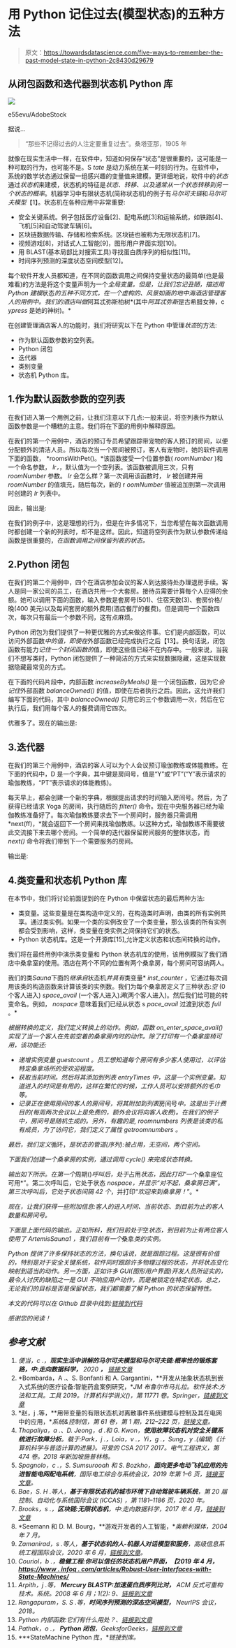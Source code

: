 # 用 Python 记住过去(模型状态)的五种方法

> 原文：<https://towardsdatascience.com/five-ways-to-remember-the-past-model-state-in-python-2c8430d29679>

## 从闭包函数和迭代器到状态机 Python 库

![](img/267ac44d5883cdb0ac5ae6d37198fa1e.png)

e55evu/AdobeStock

据说…

> “那些不记得过去的人注定要重复过去”。桑塔亚那，1905 年

就像在现实生活中一样，在软件中，知道如何保存“状态”是很重要的，这可能是一种可取的行为，也可能不是。S *tate* 是动力系统在某一时刻的行为。在软件中，系统的数学状态通过保留一组感兴趣的变量值来建模。更详细地说，软件中的*状态*通过*状态机*来建模，状态机的特征是*状态、转移、*以及通常从一个状态转移到另一个状态的*概率*。机器学习中有限状态机(简称状态机)的例子有*马尔可夫链*和*马尔可夫模型*【1】。状态机在各种应用中非常重要:

*   安全关键系统。例子包括医疗设备[2]、配电系统[3]和运输系统，如铁路[4]、飞机[5]和自动驾驶车辆[6]。
*   区块链数据传输、存储和检索系统。区块链也被称为无限状态机[7]。
*   视频游戏[8]，对话式人工智能[9]，图形用户界面实现[10]。
*   用 BLAST(基本局部比对搜索工具)寻找蛋白质序列的相似性[11]。
*   时间序列预测的深度状态空间模型[12]。

每个软件开发人员都知道，在不同的函数调用之间保持变量状态的最简单(也是最难看)的方法是将这个变量声明为一个*全局变量。但是，让我们忘记丑陋，描述用 Python 建模*状态*的五种不同方式，在一个虚构的、风景如画的地中海酒店管理客人的用例中。我们的酒店叫做*阿耳忒弥斯柏树*(其中*阿耳忒弥斯*是古希腊女神，c *ypress* 是她的神树)。*

在创建管理酒店客人的功能时，我们将研究以下在 Python 中管理*状态*的方法:

*   作为默认函数参数的空列表。
*   Python 闭包
*   迭代器
*   类别变量
*   状态机 Python 库。

## 1.作为默认函数参数的空列表

在我们进入第一个用例之前，让我们注意以下几点:一般来说，将空列表作为默认函数参数是一个糟糕的主意。我们将在下面的用例中解释原因。

在我们的第一个用例中，酒店的预订专员希望跟踪带宠物的客人预订的房间，以便分配额外的清洁人员。所以每次当一个房间被预订，客人有宠物时，她的软件调用下面的函数， *roomsWithPet()。*该函数接受一个位置参数( *roomNumber* )和一个命名参数， *lr，*，默认值为一个空列表。该函数被调用三次，只有 *roomNumber* 参数。 *lr* 会怎么样？第一次调用该函数时， *lr* 被创建并用 *roomNumber* 的值填充，随后每次，新的 r *oomNumber* 值被追加到第一次调用时创建的 *lr* 列表中。

因此，输出是:

在我们的例子中，这是理想的行为，但是在许多情况下，当您希望在每次函数调用时都创建一个新的列表时，却不是这样。因此，知道将空列表作为默认参数传递给函数是很重要的，*在函数调用之间保留列表的状态。*

## 2.Python 闭包

在我们的第二个用例中，四个在酒店参加会议的客人到达接待处办理退房手续。客人是同一家公司的员工，在酒店共用一个大套房。接待员需要计算每个人应得的余额。她可以调用下面的函数，输入参数是套房号(501)、住宿天数(3)、套房价格/晚(400 美元)以及每间套房的额外费用(酒店餐厅的餐费)。但是调用一个函数四次，每次只有最后一个参数不同，这有点麻烦。

Python 闭包为我们提供了一种更优雅的方式来做这件事。它们是内部函数，可以访问外部函数*中的值，即使在*外部函数已经完成执行之后【13】。换句话说，闭包函数有能力*记住一个封闭函数的*值，即使这些值已经不在内存中。一般来说，当我们不想写类时，Python 闭包提供了一种简洁的方式来实现数据隐藏，这是实现数据隐藏最常见的方式。

在下面的代码片段中，内部函数 *increaseByMeals()* 是一个闭包函数，因为它*会记住*外部函数 *balanceOwned()* 的值，即使在后者执行之后。因此，这允许我们编写下面的代码，其中 *balanceOwned()* 只用它的三个参数调用一次，然后在它执行后，我们用每个客人的餐费调用它四次。

优雅多了。现在的输出是:

## 3.迭代器

在我们的第三个用例中，酒店的客人可以为个人会议预订瑜伽教练或体能教练。在下面的代码中，D 是一个字典，其中键是房间号，值是“Y”或“PT”(“Y”表示请求的瑜伽教练，“PT”表示请求的体能教练)。

每天早上，都会创建一个新的字典，根据提出请求的时间输入房间号。然后，为了获得已经请求 Yoga 的房间，执行随后的 *filter()* 命令。现在中央服务器已经为瑜伽教练准备好了。每次瑜伽教练要求去下一个房间时，服务器只需调用 *next(ff)，*就会返回下一个房间来找瑜伽教练。以这种方式，瑜伽教练不需要彼此交流接下来去哪个房间。一个简单的迭代器保留房间服务的整体状态，而 *next()* 命令将我们带到下一个需要服务的房间。

输出是:

## 4.类变量和状态机 Python 库

在本节中，我们将讨论前面提到的在 Python 中保留状态的最后两种方法:

*   类变量。这些变量是在类构造中定义的，在构造类时声明，由类的所有实例共享。通过类实例。如果一个类的实例改变了一个类变量，那么该类的所有实例都会受到影响，这样，类变量在类实例之间保持它们的状态。
*   Python 状态机库。这是一个开源库[15],允许定义状态和状态间转换的动作。

我们将在最终用例中演示类变量和 Python 状态机库的使用，该用例模拟了我们酒店中桑拿室的使用。酒店在两个不同的位置有两个桑拿房，每个房间可容纳两人。

我们的类*Sauna*下面的*继承自*状态机*并具有*类变量* *inst_counter* ，它通过每次调用该类的构造函数来计算该类的实例数。我们为每个桑拿房定义了三种状态:*空* (0 个客人进入) *space_avail* (一个客人进入)*满*(两个客人进入)。然后我们给可能的转变命名。例如， *nospace* 意味着我们已经从状态 s *pace_avail* 过渡到状态 *full* 。*

*根据转换的定义，我们定义转换上的动作。例如，函数 *on_enter_space_avail()* 实现了当一个客人在先前空着的桑拿房内时的动作。除了打印有一个桑拿座椅可用，该功能还:*

*   *递增实例变量 *guestcount* 。员工想知道每个房间有多少客人使用过，以评估特定桑拿场所的受欢迎程度。*
*   *获取当前时间。然后将其添加到列表 *entryTimes* 中，这是一个实例变量。知道进入的时间是有用的，这样在繁忙的时候，工作人员可以安排额外的毛巾等。*
*   *记录正在使用房间的客人的房间号，将其附加到列表*房间号*中。这是出于计费目的(每周两次会议以上是免费的，额外会议将向客人收费)。在我们的例子中，房间号是随机生成的。另外，有趣的是, *roomnumbers* 列表是该类的私有成员，为了访问它，我们定义了属性 *getroomnumbers* 。*

*最后，我们定义*循环，*是状态的管道(序列):*被占用*，*无空间*，*两个空间*。*

*下面我们创建一个桑拿房的实例，通过调用 *cycle()* 来完成状态转换。*

*输出如下所示。在第一个*周期()*呼叫后，处于*占用*状态，因此打印*“一个桑拿座位可用*”。第二次呼叫后，它处于状态 *nospace，*并显示“*对不起，桑拿房已满*”。第三次呼叫后，它处于状态*间隔 42 个*，并打印“*欢迎来到桑拿房！*”。*

*现在，让我们获得一些附加信息:客人的进入时间、当前状态、到目前为止的客人数量和房间号。*

*下面是上面代码的输出。正如所料，我们目前处于*空*状态，到目前为止有两位客人使用了 *ArtemisSauna1* ，我们目前有一个*桑拿*类的实例。*

*Python 提供了许多保持状态的方法，换句话说，就是跟踪过程。这是很有价值的，特别是对于安全关键系统，软件同时跟踪许多物理过程的状态，并将状态变化映射到适当的动作。另一方面，正如许多 GUI(图形用户界面)开发人员所证实的，最令人讨厌的缺陷之一是 GUI 不响应用户动作，而是被锁定在特定状态。总之，无论我们的目标是否是保留状态，我们都需要了解 Python 的状态保留特性。*

*本文的代码可以在 Github 目录中找到:[链接到代码](https://github.com/theomitsa/Python-state-modeling/blob/main/Sauna.ipynb)*

*感谢您的阅读！*

## ***参考文献***

1.  *便当，c .，**现实生活中讲解的马尔可夫模型和马尔可夫链:概率性的锻炼套路，**中:走向数据科学**，** 2020 **，** [链接文章](/markov-models-and-markov-chains-explained-in-real-life-probabilistic-workout-routine-65e47b5c9a73#:~:text=Markov%20Model%20or%20Markov%20Chain,few%20hidden%20states%5B2%5D.)*
2.  *Bombarda，A .、S. Bonfanti 和 A. Gargantini，**开发从抽象状态机到嵌入式系统的医疗设备:智能药盒案例研究，**JM 布鲁尔市马扎拉。软件技术:方法和工具。工具 2019。计算机科学讲义()，第 11771 卷。Springer，[链接到文章](https://link.springer.com/chapter/10.1007/978-3-030-29852-4_7)*
3.  *赵，j .等，**用带变量的有限状态机对离散事件系统建模与控制及其在电网中的应用，**系统&控制信，第 61 卷，第 1 期，212–222 页，[链接文章](https://www.sciencedirect.com/science/article/abs/pii/S0167691111002659)。*
4.  *Thapaliya，a .、D. Jeong，d .和 G. Kwon，**使用故障状态机对安全关键系统进行故障分析**。载于:Park，j .，Loia，v .，Yi，g .，Sung，y .(编辑)《计算机科学与普适计算的进展》。可爱的 CSA 2017 2017。电气工程讲义，第 474 卷。2018 年新加坡施普林格。*
5.  *Spagnolo，c .，S. Sumsurooah 和 S. Bozkho，**面向更多电动飞机应用的先进智能电网配电系统**，国际电工综合与系统会议，2019 年第 1–6 页，[链接至文章](https://ieeexplore.ieee.org/document/8949998)。*
6.  *Bae，S. H .等人，**基于有限状态机的城市环境下自动驾驶车辆系统**，第 20 届控制、自动化与系统国际会议 *(ICCAS)* ，第 1181–1186 页，2020 年。*
7.  *Brooks，s .，**区块链:无限状态机**，中:走向数据科学，2017 年 4 月，[链接到文章](https://medium.com/@samuel.brooks/blockchain-the-infinite-state-machine-ffc39f32e182)*
8.  *Seemann 和 D. M. Bourg，**游戏开发者的人工智能，**奥赖利媒体，2004 年 7 月。*
9.  *Zamanirad，s .等人，**基于状态机的人-机器人对话模型和服务**，高级信息系统工程国际会议，2020 年 6 月，[链接到文章](https://link.springer.com/chapter/10.1007/978-3-030-49435-3_13)。*
10.  *Couriol，b .，**稳健工程:你可以信任的状态机用户界面，【2019 年 4 月，[https://www . infoq . com/articles/Robust-User-Interfaces-with-State-Machines/](https://www.infoq.com/articles/robust-user-interfaces-with-state-machines/)***
11.  *Arpith，j .等， **Mercury BLASTP:加速蛋白质序列比对，** ACM 反式可重构技术。系统。2008 年 6 月；1(2): 9、[链接到文章](https://www.ncbi.nlm.nih.gov/pmc/articles/PMC2615407/)*
12.  *Rangapuram，S. S .等，**时间序列预测的深态空间模型，** NeurIPS 会议，2018。*
13.  *Python 内部函数:它们有什么用处？、[链接到文章](https://realpython.com/inner-functions-what-are-they-good-for/#retaining-state-with-inner-functions-closures)*
14.  *Pathak，o .， **Python 闭包**，GeeksforGeeks，[链接到文章](https://www.geeksforgeeks.org/python-closures/)*
15.  ***StateMachine Python 库，**链接到库。*